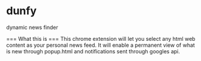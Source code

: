 # dunfy
dynamic news finder

=== What this is ===
This chrome extension will let you select any html web content as your personal news feed.
It will enable a permanent view of what is new through popup.html and notifications sent through googles api.
